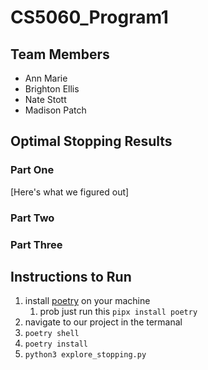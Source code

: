 # CS5060_Program1

## Team Members
- Ann Marie
- Brighton Ellis
- Nate Stott
- Madison Patch

## Optimal Stopping Results
### Part One
[Here's what we figured out]
### Part Two
### Part Three

## Instructions to Run

1. install [poetry](https://python-poetry.org/docs/) on your machine
    1. prob just run this `pipx install poetry`
2. navigate to our project in the termanal
2. `poetry shell`
3. `poetry install`
4. `python3 explore_stopping.py`
